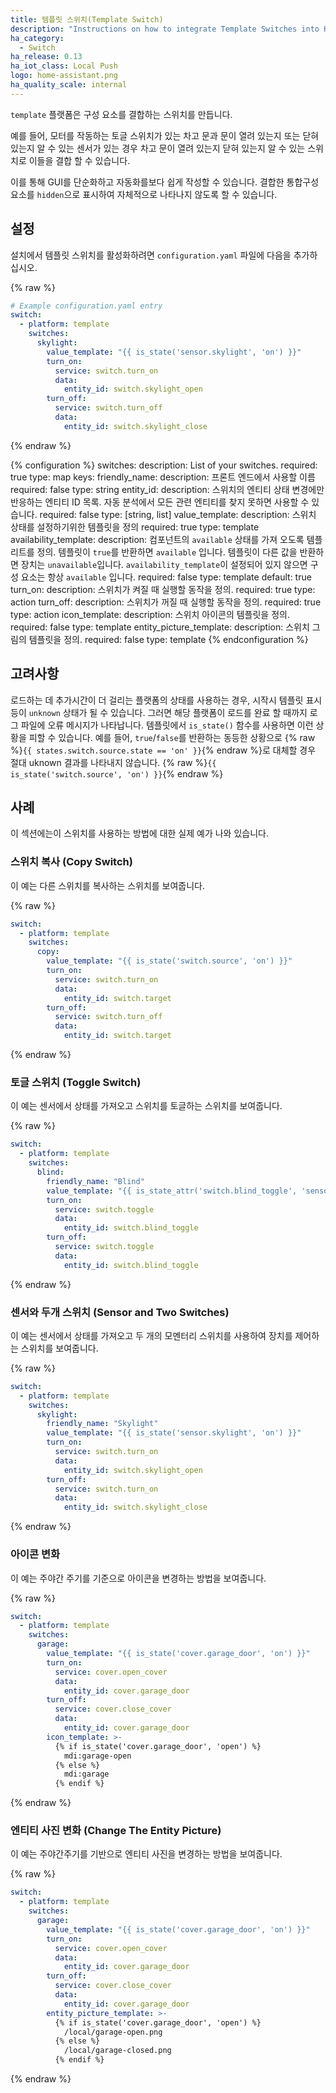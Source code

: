 ```yaml
---
title: 템플릿 스위치(Template Switch)
description: "Instructions on how to integrate Template Switches into Home Assistant."
ha_category:
  - Switch
ha_release: 0.13
ha_iot_class: Local Push
logo: home-assistant.png
ha_quality_scale: internal
---
```


`template` 플랫폼은 구성 요소를 결합하는 스위치를 만듭니다. 

예를 들어, 모터를 작동하는 토글 스위치가 있는 차고 문과 문이 열려 있는지 또는 닫혀 있는지 알 수 있는 센서가 있는 경우 차고 문이 열려 있는지 닫혀 있는지 알 수 있는 스위치로 이들을 결합 할 수 있습니다.

이를 통해 GUI를 단순화하고 자동화를보다 쉽게 ​​작성할 수 있습니다. 결합한 통합구성요소를 `hidden`으로 표시하여 자체적으로 나타나지 않도록 할 수 있습니다. 

## 설정 

설치에서 템플릿 스위치를 활성화하려면 `configuration.yaml` 파일에 다음을 추가하십시오.

{% raw %}

```yaml
# Example configuration.yaml entry
switch:
  - platform: template
    switches:
      skylight:
        value_template: "{{ is_state('sensor.skylight', 'on') }}"
        turn_on:
          service: switch.turn_on
          data:
            entity_id: switch.skylight_open
        turn_off:
          service: switch.turn_off
          data:
            entity_id: switch.skylight_close
```

{% endraw %}

{% configuration %}
  switches:
    description: List of your switches.
    required: true
    type: map
    keys:
      friendly_name:
        description: 프론트 엔드에서 사용할 이름
        required: false
        type: string
      entity_id:
        description: 스위치의 엔티티 상태 변경에만 반응하는 엔티티 ID 목록. 자동 분석에서 모든 관련 엔티티를 찾지 못하면 사용할 수 있습니다.
        required: false
        type: [string, list]
      value_template:
        description: 스위치 상태를 설정하기위한 템플릿을 정의
        required: true
        type: template
      availability_template:
        description: 컴포넌트의 `available` 상태를 가져 오도록 템플리트를 정의. 템플릿이 `true`를 반환하면 `available` 입니다. 템플릿이 다른 값을 반환하면 장치는 `unavailable`입니다. `availability_template`이 설정되어 있지 않으면 구성 요소는 항상 `available` 입니다.
        required: false
        type: template
        default: true
      turn_on:
        description: 스위치가 켜질 때 실행할 동작을 정의.
        required: true
        type: action
      turn_off:
        description: 스위치가 꺼질 때 실행할 동작을 정의.
        required: true
        type: action
      icon_template:
        description: 스위치 아이콘의 템플릿을 정의.
        required: false
        type: template
      entity_picture_template:
        description: 스위치 그림의 템플릿을 정의.
        required: false
        type: template
{% endconfiguration %}

## 고려사항 

로드하는 데 추가시간이 더 걸리는 플랫폼의 상태를 사용하는 경우, 시작시 템플릿 표시등이 `unknown` 상태가 될 수 있습니다. 그러면 해당 플랫폼이 로드를 완료 할 때까지 로그 파일에 오류 메시지가 나타납니다. 
템플릿에서 `is_state()` 함수를 사용하면 이런 상황을 피할 수 있습니다. 
예를 들어, `true`/`false`를 반환하는 동등한 상황으로 {% raw %}`{{ states.switch.source.state == 'on' }}`{% endraw %}로 대체할 경우 절대 uknown 결과를 나타내지 않습니다. {% raw %}`{{ is_state('switch.source', 'on') }}`{% endraw %}

## 사례 

이 섹션에는이 스위치를 사용하는 방법에 대한 실제 예가 나와 있습니다.

### 스위치 복사 (Copy Switch)

이 예는 다른 스위치를 복사하는 스위치를 보여줍니다.

{% raw %}

```yaml
switch:
  - platform: template
    switches:
      copy:
        value_template: "{{ is_state('switch.source', 'on') }}"
        turn_on:
          service: switch.turn_on
          data:
            entity_id: switch.target
        turn_off:
          service: switch.turn_off
          data:
            entity_id: switch.target
```

{% endraw %}

### 토글 스위치 (Toggle Switch)

이 예는 센서에서 상태를 가져오고 스위치를 토글하는 스위치를 보여줍니다.

{% raw %}

```yaml
switch:
  - platform: template
    switches:
      blind:
        friendly_name: "Blind"
        value_template: "{{ is_state_attr('switch.blind_toggle', 'sensor_state', 'on') }}"
        turn_on:
          service: switch.toggle
          data:
            entity_id: switch.blind_toggle
        turn_off:
          service: switch.toggle
          data:
            entity_id: switch.blind_toggle
```

{% endraw %}

### 센서와 두개 스위치 (Sensor and Two Switches)

이 예는 센서에서 상태를 가져오고 두 개의 모멘터리 스위치를 사용하여 장치를 제어하는 ​​스위치를 보여줍니다.

{% raw %}

```yaml
switch:
  - platform: template
    switches:
      skylight:
        friendly_name: "Skylight"
        value_template: "{{ is_state('sensor.skylight', 'on') }}"
        turn_on:
          service: switch.turn_on
          data:
            entity_id: switch.skylight_open
        turn_off:
          service: switch.turn_on
          data:
            entity_id: switch.skylight_close
```

{% endraw %}

### 아이콘 변화

이 예는 주야간 주기를 기준으로 아이콘을 변경하는 방법을 보여줍니다.

{% raw %}

```yaml
switch:
  - platform: template
    switches:
      garage:
        value_template: "{{ is_state('cover.garage_door', 'on') }}"
        turn_on:
          service: cover.open_cover
          data:
            entity_id: cover.garage_door
        turn_off:
          service: cover.close_cover
          data:
            entity_id: cover.garage_door
        icon_template: >-
          {% if is_state('cover.garage_door', 'open') %}
            mdi:garage-open
          {% else %}
            mdi:garage
          {% endif %}
```

{% endraw %}

### 엔티티 사진 변화 (Change The Entity Picture)

이 예는 주야간주기를 기반으로 엔티티 사진을 변경하는 방법을 보여줍니다.

{% raw %}

```yaml
switch:
  - platform: template
    switches:
      garage:
        value_template: "{{ is_state('cover.garage_door', 'on') }}"
        turn_on:
          service: cover.open_cover
          data:
            entity_id: cover.garage_door
        turn_off:
          service: cover.close_cover
          data:
            entity_id: cover.garage_door
        entity_picture_template: >-
          {% if is_state('cover.garage_door', 'open') %}
            /local/garage-open.png
          {% else %}
            /local/garage-closed.png
          {% endif %}
```

{% endraw %}
